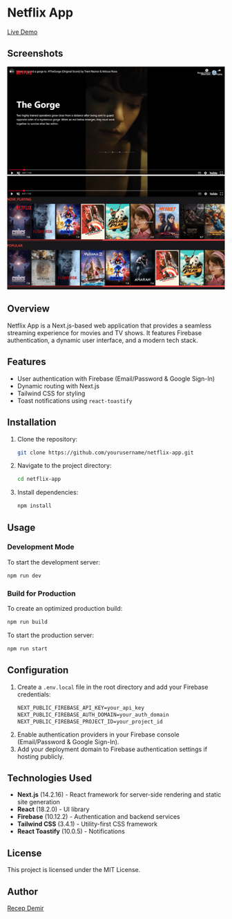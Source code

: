 # Netflix App
[Live Demo](https://netlix-app-e77933.netlify.app/)
## Screenshots

![App Screenshot](./public/images/imagesc1.png)
![](./public/images/image.png) 
 



## Overview
Netflix App is a Next.js-based web application that provides a seamless streaming experience for movies and TV shows. It features Firebase authentication, a dynamic user interface, and a modern tech stack.

## Features
- User authentication with Firebase (Email/Password & Google Sign-In)
- Dynamic routing with Next.js
- Tailwind CSS for styling
- Toast notifications using `react-toastify`

## Installation

1. Clone the repository:
   ```sh
   git clone https://github.com/yourusername/netflix-app.git
   ```
2. Navigate to the project directory:
   ```sh
   cd netflix-app
   ```
3. Install dependencies:
   ```sh
   npm install
   ```

## Usage

### Development Mode
To start the development server:
```sh
npm run dev
```

### Build for Production
To create an optimized production build:
```sh
npm run build
```
To start the production server:
```sh
npm run start
```

## Configuration
1. Create a `.env.local` file in the root directory and add your Firebase credentials:
   ```env
   NEXT_PUBLIC_FIREBASE_API_KEY=your_api_key
   NEXT_PUBLIC_FIREBASE_AUTH_DOMAIN=your_auth_domain
   NEXT_PUBLIC_FIREBASE_PROJECT_ID=your_project_id
   ```
2. Enable authentication providers in your Firebase console (Email/Password & Google Sign-In).
3. Add your deployment domain to Firebase authentication settings if hosting publicly.

## Technologies Used
- **Next.js** (14.2.16) - React framework for server-side rendering and static site generation
- **React** (18.2.0) - UI library
- **Firebase** (10.12.2) - Authentication and backend services
- **Tailwind CSS** (3.4.1) - Utility-first CSS framework
- **React Toastify** (10.0.5) - Notifications

## License
This project is licensed under the MIT License.

## Author
[Recep Demir](https://github.com/recep-demir)

